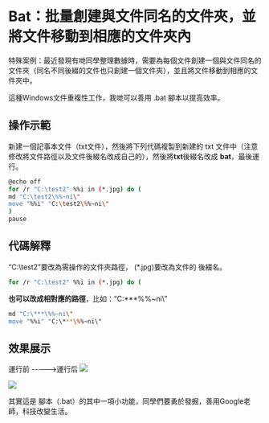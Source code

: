 # Bat：批量創建與文件同名的文件夾，並將文件移動到相應的文件夾內


特殊案例：最近發現有哋同學整理數據時，需要為每個文件創建一個與文件同名的文件夾（同名不同後綴的文件也只創建一個文件夾），並且將文件移動到相應的文件夾中。

這種Windows文件重複性工作，我哋可以善用 .bat 腳本以提高效率。

## 操作示範
新建一個記事本文件（txt文件），然後將下列代碼複製到新建的 txt 文件中（注意修改將文件路徑以及文件後綴名改成自己的），然後將**txt**後綴名改成 **bat**，最後運行。

``` bash
@echo off
for /r "C:\test2" %%i in (*.jpg) do (
md "C:\test2\%%~ni\"
move "%%i" "C:\test2\%%~ni\"
)
pause
```


## 代碼解釋
“C:\test2”要改為需操作的文件夾路徑， (*.jpg)要改為文件的 後綴名。

``` bash
for /r "C:\test2" %%i in (*.jpg) do (
```
**也可以改成相對應的路徑**，比如：“C:\***\%%~ni\”

``` bash
md "C:\***\%%~ni\"
move "%%i" "C:\***\%%~ni\"
```


## 效果展示
運行前 ----->運行后
<img src="https://s2.loli.net/2022/10/05/FBd6ARsWfVq9ylL.jpg">

<img src="https://s2.loli.net/2022/10/05/UzKLS2YDeMGOqls.jpg">


其實這是 腳本（.bat）的其中一項小功能，同學們要勇於發掘，善用Google老師，科技改變生活。